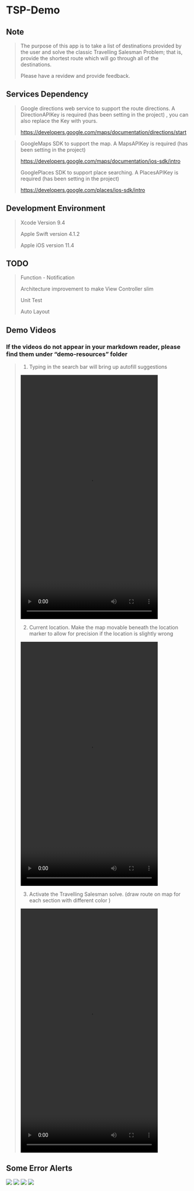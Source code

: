 # TSP-Demo

## Note
> The purpose of this app is to take a list of destinations provided by the user and solve the classic Travelling Salesman Problem; that is, provide the shortest route which will go through all of the destinations.
> 
> Please have a revidew and provide feedback. 

## Services Dependency
> Google directions web service to support the route directions. A DirectionAPIKey is required (has been setting in the project) , you can also replace the Key with yours.
>
> https://developers.google.com/maps/documentation/directions/start

> GoogleMaps SDK to support the map. A MapsAPIKey is required (has been setting in the project) 
>
> https://developers.google.com/maps/documentation/ios-sdk/intro
>
> GooglePlaces SDK to support place searching. A PlacesAPIKey is required (has been setting in the project) 
>
> https://developers.google.com/places/ios-sdk/intro

## Development Environment
> Xcode Version 9.4
>
> Apple Swift version 4.1.2
>
> Apple iOS version  11.4

## TODO
>  Function - Notification
>
> Architecture improvement to make View Controller slim
>
> Unit Test
>
> Auto Layout


## Demo Videos 
### If the videos do not appear in your markdown reader, please find them under “demo-resources” folder
>  1. Typing in the search bar will bring up autofill suggestions
> 
>  <video src="demo-resources/add-place-by-search.mov" width="375" height="667" controls="controls"></video>
>  
> 
>  2. Current location. Make the map movable beneath the location marker to allow for precision if the location is slightly wrong
> 
>  <video src="demo-resources/add-place-by-using-current-location.mov" width="375" height="667" controls="controls"></video>
> 
> 
>  3. Activate the Travelling Salesman solve. (draw route on map for each section with different color )
> 
>  <video src="demo-resources/route-directions.mov" width="375" height="667" controls="controls"></video>
> 
> 

## Some Error Alerts
![](demo-resources/error-directions-ip-limit.PNG)
![](demo-resources/error-directions-api-key.PNG)
![](demo-resources/error-directions-place-count.PNG)
![](demo-resources/error-place-existing.PNG)


